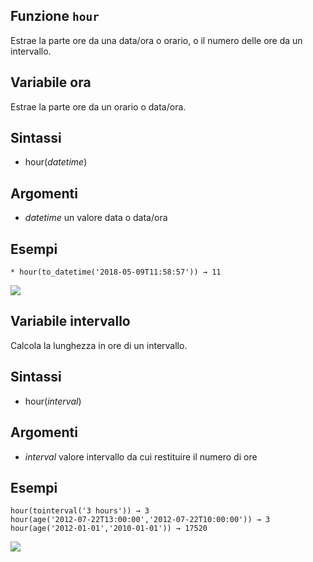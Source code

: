## Funzione `hour`

Estrae la parte ore da una data/ora o orario, o il numero delle ore da un intervallo.

## Variabile ora

Estrae la parte ore da un orario o data/ora.

## Sintassi

* hour(_datetime_)

## Argomenti

* _datetime_ un valore data o data/ora

## Esempi
```
* hour(to_datetime('2018-05-09T11:58:57')) → 11
```
![](/img/data_e_ora/hour1.png)

## Variabile intervallo

Calcola la lunghezza in ore di un intervallo.

## Sintassi

* hour(_interval_)

## Argomenti

* _interval_ valore intervallo da cui restituire il numero di ore

## Esempi

```
hour(tointerval('3 hours')) → 3
hour(age('2012-07-22T13:00:00','2012-07-22T10:00:00')) → 3
hour(age('2012-01-01','2010-01-01')) → 17520
```


![](/img/data_e_ora/hour2.png)